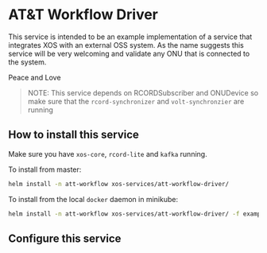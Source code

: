 # AT&T Workflow Driver 

This service is intended to be an example implementation of a service that integrates XOS with an external OSS system.
As the name suggests this service will be very welcoming and validate any ONU that is connected to the system.

Peace and Love

> NOTE: This service depends on RCORDSubscriber and ONUDevice so make sure that the `rcord-synchronizer` and `volt-synchronzier` are running

## How to install this service

Make sure you have `xos-core`, `rcord-lite` and `kafka` running.

To install from master:

```bash
helm install -n att-workflow xos-services/att-workflow-driver/
```

To install from the local `docker` daemon in minikube:

```bash
helm install -n att-workflow xos-services/att-workflow-driver/ -f examples/image-tag-candidate.yaml -f examples/imagePullPolicy-IfNotPresent.yaml
```

## Configure this service
